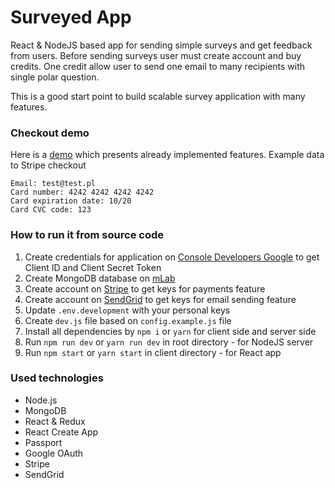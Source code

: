 # Surveyed App 
React & NodeJS based app for sending simple surveys and get feedback from users. Before sending surveys user must create account and buy credits. One credit allow user to send one email to many recipients with single polar question.

This is a good start point to build scalable survey application with many features. 

### Checkout demo
Here is a [demo](murmuring-waters-13033.herokuapp.com) which presents already implemented features.
Example data to Stripe checkout
```
Email: test@test.pl
Card number: 4242 4242 4242 4242
Card expiration date: 10/20
Card CVC code: 123
```


### How to run it from source code
1. Create credentials for application on [Console Developers Google](https://console.developers.google.com) to get Client ID and Client Secret Token
1. Create MongoDB database on [mLab](https://mlab.com/)
1. Create account on [Stripe](stripe.com) to get keys for payments feature
1. Create account on [SendGrid](sendgrid.com) to get keys for email sending feature
1. Update `.env.development` with your personal keys
1. Create `dev.js` file based on `config.example.js` file
1. Install all dependencies by `npm i` or `yarn` for client side and server side
1. Run `npm run dev` or `yarn run dev` in root directory - for NodeJS server
1. Run `npm start` or `yarn start` in client directory - for React app

### Used technologies
* Node.js
* MongoDB
* React & Redux
* React Create App
* Passport
* Google OAuth
* Stripe
* SendGrid

